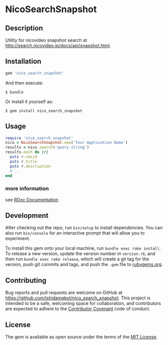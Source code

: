 # NicoSearchSnapshot

## Description

Utility for nicovideo snapshot search at <http://search.nicovideo.jp/docs/api/snapshot.html>.

## Installation

```ruby
gem 'nico_search_snapshot'
```

And then execute:

    $ bundle

Or install it yourself as:

    $ gem install nico_search_snapshot

## Usage

```ruby
require 'nico_search_snapshot'
nico = NicoSearchSnapshot.new('Your Application Name')
results = nico.search('query string')
results.each do |r|
  puts r.cmsid
  puts r.title
  puts r.desctiption
  # ...
end
```

### more information

see [RDoc Documentation](http://ishidamakot.github.io/nico_search_snapshot/)

## Development

After checking out the repo, run `bin/setup` to install dependencies. You can also run `bin/console` for an interactive prompt that will allow you to experiment.

To install this gem onto your local machine, run `bundle exec rake install`. To release a new version, update the version number in `version.rb`, and then run `bundle exec rake release`, which will create a git tag for the version, push git commits and tags, and push the `.gem` file to [rubygems.org](https://rubygems.org).

## Contributing

Bug reports and pull requests are welcome on GitHub at https://github.com/ishidamakot/nico_search_snapshot. This project is intended to be a safe, welcoming space for collaboration, and contributors are expected to adhere to the [Contributor Covenant](contributor-covenant.org) code of conduct.


## License

The gem is available as open source under the terms of the [MIT License](http://opensource.org/licenses/MIT).

